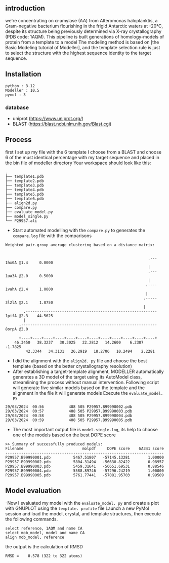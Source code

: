 ## introduction 
we're concentrating on α-amylase (AA) from Alteromonas haloplanktis, a Gram-negative bacterium flourishing in the frigid Antarctic waters at -20°C, despite its structure being previously determined via X-ray crystallography (PDB code: 1AQM).
This pipeline is built generations of homology-models of protein from a template to a model 
The modeling method is based on [the Basic Modeling tutorial of Modeller], and the template selection rule is just to select the structure with the highest sequence identity to the target sequence.
## Installation
```
python : 3.12
Modeller : 10.5
pymol : 3
```
### database
- uniprot (https://www.uniprot.org/)
- BLAST (https://blast.ncbi.nlm.nih.gov/Blast.cgi)
## Process
first I set up my file with the 6 template I choose from a BLAST and choose 6 of the must identical percentage with my target sequence and placed in the bin file of modeller directory 
Your workspace should look like this:
```
.
├── template1.pdb
├── template2.pdb
├── template3.pdb
├── template4.pdb
├── template5.pdb
├── template6.pdb
├── align2d.py
├── compare.py
├── evaluate_model.py
├── model_single.py
└── P29957.ali
```
- Start automated modelling with the `compare.py` to generates the `compare.log` file with the comparisons
```
Weighted pair-group average clustering based on a distance matrix:


                                                               .--- 1hx0A @1.4     0.0000
                                                               |
                                                               .--- 1ua3A @2.0     0.5000
                                                               |
                                                              .---- 1vahA @2.4     1.0000
                                                              |
                                                             .----- 3l2lA @2.1     1.8750
                                                             |
        .---------------------------------------------------------- 1pifA @2.3    44.5625
        |
      .------------------------------------------------------------ 8orpA @2.0

      +----+----+----+----+----+----+----+----+----+----+----+----+
    46.3450   38.3237   30.3025   22.2812   14.2600    6.2387   -1.7825
         42.3344   34.3131   26.2919   18.2706   10.2494    2.2281

```
- I did the alignment with the `align2d. py` file and choose the best template (based on the  better crystallography resolution)
- After establishing a target-template alignment, MODELLER automatically generates a 3D model of the target using its AutoModel class, streamlining the process without manual intervention.
Following script will generate five similar models based on the template and the alignment in the file it will generate models
Execute the `evaluate_model. py`
```shell
29/03/2024  00:56           408 505 P29957.B99990002.pdb
29/03/2024  00:57           408 505 P29957.B99990003.pdb
29/03/2024  00:58           408 505 P29957.B99990004.pdb
29/03/2024  00:59           408 505 P29957.B99990005.pdb
```
- The most important output file is `model-single.log`, its help to choose one of the models based on the best DOPE score
```
>> Summary of successfully produced models:
Filename                          molpdf     DOPE score    GA341 score
----------------------------------------------------------------------
P29957.B99990001.pdb          5467.51807   -57145.13281        1.00000
P29957.B99990002.pdb          5804.31494   -56630.82422        0.98957
P29957.B99990003.pdb          5459.31641   -56651.69531        0.88546
P29957.B99990004.pdb          5588.89746   -57296.24219        1.00000
P29957.B99990005.pdb          5761.77441   -57081.95703        0.99589
```
## Model evaluation
-Now I evaluated my model with the `evaluate_model. py` and create a plot with GNUPLOT using the `template. profile` file 
Launch a new PyMol session and load the model, crystal, and template structures, then execute the following commands.
```shell
select reference, 1AQM and name CA
select mob_model, model and name CA
align mob_model, reference
```
the output is the calculation of  RMSD
```
RMSD =    0.578 (322 to 322 atoms)
``` 
